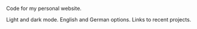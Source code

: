 Code for my personal website.

Light and dark mode. English and German options. Links to recent projects.
